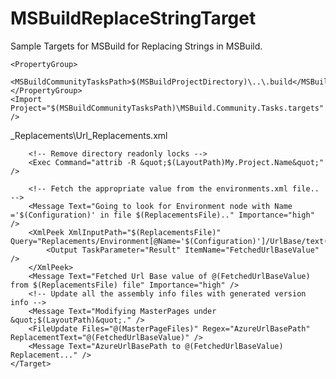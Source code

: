 # MSBuildReplaceStringTarget
Sample Targets for MSBuild for Replacing Strings in MSBuild.


	<PropertyGroup>
		<MSBuildCommunityTasksPath>$(MSBuildProjectDirectory)\..\.build</MSBuildCommunityTasksPath>
	</PropertyGroup>
	<Import Project="$(MSBuildCommunityTasksPath)\MSBuild.Community.Tasks.targets" />
	
<Target Name="AfterLayout" Condition="$(Configuration) != 'Debug' AND $(Configuration) != 'Release'">
		<PropertyGroup>
			<ReplacementsFile>_Replacements\Url_Replacements.xml</ReplacementsFile>
		</PropertyGroup>
		<ItemGroup>
			<MasterPageFiles Include="$(LayoutPath)**\*.master" />
		</ItemGroup>
		
		<!-- Remove directory readonly locks -->
		<Exec Command="attrib -R &quot;$(LayoutPath)My.Project.Name&quot;" />
		
		<!-- Fetch the appropriate value from the environments.xml file.. -->
		<Message Text="Going to look for Environment node with Name ='$(Configuration)' in file $(ReplacementsFile).." Importance="high" />
		<XmlPeek XmlInputPath="$(ReplacementsFile)" Query="Replacements/Environment[@Name='$(Configuration)']/UrlBase/text()">
			<Output TaskParameter="Result" ItemName="FetchedUrlBaseValue" />
		</XmlPeek>
		<Message Text="Fetched Url Base value of @(FetchedUrlBaseValue) from $(ReplacementsFile) file" Importance="high" />
		<!-- Update all the assembly info files with generated version info -->
		<Message Text="Modifying MasterPages under &quot;$(LayoutPath)&quot;." />
		<FileUpdate Files="@(MasterPageFiles)" Regex="AzureUrlBasePath" ReplacementText="@(FetchedUrlBaseValue)" />
		<Message Text="AzureUrlBasePath to @(FetchedUrlBaseValue) Replacement..." />
	</Target>
